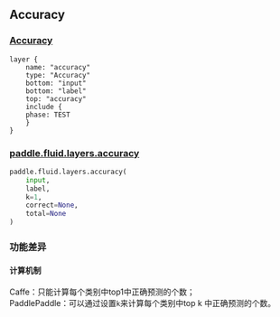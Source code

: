 ## Accuracy


### [Accuracy](http://caffe.berkeleyvision.org/tutorial/layers/accuracy.html)
```
layer {
    name: "accuracy"
    type: "Accuracy"
    bottom: "input"
    bottom: "label"
    top: "accuracy"
    include {
	phase: TEST
    }
}
```


### [paddle.fluid.layers.accuracy](http://paddlepaddle.org/documentation/docs/zh/1.4/api_cn/layers_cn.html#accuracy)
```python
paddle.fluid.layers.accuracy(
    input,
    label,
    k=1,
    correct=None,
    total=None
)
```  

### 功能差异
#### 计算机制
Caffe：只能计算每个类别中top1中正确预测的个数；          
PaddlePaddle：可以通过设置`k`来计算每个类别中top k 中正确预测的个数。






